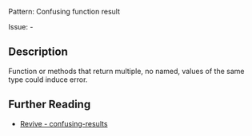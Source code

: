 Pattern: Confusing function result

Issue: -

## Description

Function or methods that return multiple, no named, values of the same type could induce error.

## Further Reading

* [Revive - confusing-results](https://revive.run/r#confusing-results)